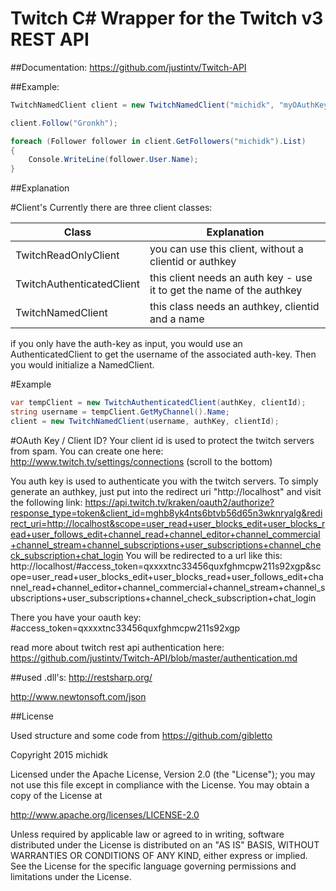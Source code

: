 # Twitch C# Wrapper for the Twitch v3 REST API


##Documentation: 
https://github.com/justintv/Twitch-API




##Example:
```c#
TwitchNamedClient client = new TwitchNamedClient("michidk", "myOAuthKey", "myClientId");

client.Follow("Gronkh");

foreach (Follower follower in client.GetFollowers("michidk").List)
{
    Console.WriteLine(follower.User.Name);
}
```




##Explanation


#Client's
Currently there are three client classes:

| Class                          | Explanation                                                           |
| ------------------------------ | --------------------------------------------------------------------- |
| TwitchReadOnlyClient           | you can use this client, without a clientid or authkey                |
| TwitchAuthenticatedClient      | this client needs an auth key - use it to get the name of the authkey |
| TwitchNamedClient              | this class needs an authkey, clientid and a name                      |

if you only have the auth-key as input, you would use an AuthenticatedClient to get the username of the associated auth-key. Then you would initialize a NamedClient.


#Example
```c#
var tempClient = new TwitchAuthenticatedClient(authKey, clientId);
string username = tempClient.GetMyChannel().Name;
client = new TwitchNamedClient(username, authKey, clientId);
```

#OAuth Key / Client ID?
Your client id is used to protect the twitch servers from spam. You can create one here:
http://www.twitch.tv/settings/connections (scroll to the bottom)

You auth key is used to authenticate you with the twitch servers. To simply generate an authkey, just put into the redirect uri "http://localhost" and visit the following link:
https://api.twitch.tv/kraken/oauth2/authorize?response_type=token&client_id=mghb8yk4nts6btvb56d65n3wknryalg&redirect_uri=http://localhost&scope=user_read+user_blocks_edit+user_blocks_read+user_follows_edit+channel_read+channel_editor+channel_commercial+channel_stream+channel_subscriptions+user_subscriptions+channel_check_subscription+chat_login
You will be redirected to a url like this: 
http://localhost/#access_token=qxxxxtnc33456quxfghmcpw211s92xgp&scope=user_read+user_blocks_edit+user_blocks_read+user_follows_edit+channel_read+channel_editor+channel_commercial+channel_stream+channel_subscriptions+user_subscriptions+channel_check_subscription+chat_login

There you have your oauth key: #access_token=qxxxxtnc33456quxfghmcpw211s92xgp

read more about twitch rest api authentication here:
https://github.com/justintv/Twitch-API/blob/master/authentication.md


##used .dll's:
http://restsharp.org/

http://www.newtonsoft.com/json




##License


Used structure and some code from https://github.com/gibletto



Copyright 2015 michidk

Licensed under the Apache License, Version 2.0 (the "License");
you may not use this file except in compliance with the License.
You may obtain a copy of the License at

   http://www.apache.org/licenses/LICENSE-2.0

Unless required by applicable law or agreed to in writing, software
distributed under the License is distributed on an "AS IS" BASIS,
WITHOUT WARRANTIES OR CONDITIONS OF ANY KIND, either express or implied.
See the License for the specific language governing permissions and
limitations under the License.
